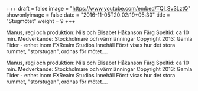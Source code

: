 +++
draft = false
image = "https://www.youtube.com/embed/TQl_Sv3LztQ"
showonlyimage = false
date = "2016-11-05T20:02:19+05:30"
title = "Stugmötet"
weight = 9
+++
Manus, regi och produktion: Nils och Elisabet Håkanson Färg Speltid: ca 10 min. Medverkande: Stockholmare och värmlänningar Copyright 2013: Gamla Tider - enhet inom FXRealm Studios Innehåll Först visas hur det stora rummet, "storstugan", ordnas för mötet.…
<!--more-->

Manus, regi och produktion: Nils och Elisabet Håkanson Färg Speltid: ca 10 min. Medverkande: Stockholmare och värmlänningar Copyright 2013: Gamla Tider - enhet inom FXRealm Studios Innehåll Först visas hur det stora rummet, "storstugan", ordnas för mötet.…
